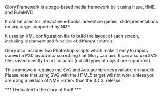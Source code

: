 Glory Framework is a page-based media framework built using Haxe, NME, and PureMVC. 

It can be used for interactive e-books, adventure games, slide presentations on any target supported by NME.

It uses an XML configuration file to build the layout of each screen, including placement and function of different controls.

Glory also includes two Photoshop scripts which make it easy to rapidly convert a PSD layout into something that Glory can use. It can also use SVG files saved directly from Illustrator (not all types of object are supported).

This framework requires the SVG and Actuate libraries available on haxelib. Please note that using SVG with the HTML5 target will not work unless you are using a version of NME >later< than the 3.4.2. release.

*** Dedicated to the glory of God! ***